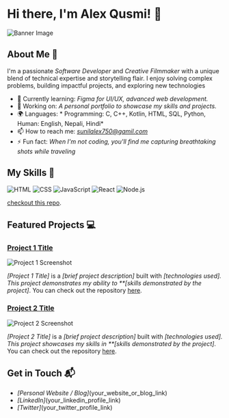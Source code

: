 # Hi there, I'm Alex Qusmi! 👋

![Banner Image](https://i.pinimg.com/originals/02/87/d3/0287d3ba8b3330fca99f69e2001d3168.gif)

## About Me 🚀

I'm a passionate *Software Developer* and *Creative Filmmaker* with a unique blend of technical expertise and storytelling flair. I enjoy solving complex problems, building impactful projects, and exploring new technologies

- 🌱 Currently learning: *Figma for UI/UX, advanced web development.*
- 🔭 Working on: *A personal portfolio to showcase my skills and projects.*
- 🌍 Languages: * Programming: C, C++, Kotlin, HTML, SQL, Python,
                   Human: English, Nepali, Hindi*
- 📫 How to reach me: *sunilalex750@gamil.com*
- ⚡ Fun fact: *When I'm not coding, you'll find me capturing breathtaking shots while traveling*

## My Skills 🧠

![HTML](https://img.shields.io/badge/-HTML-E34F26?style=flat-square&logo=html5&logoColor=white)
![CSS](https://img.shields.io/badge/-CSS-1572B6?style=flat-square&logo=css3&logoColor=white)
![JavaScript](https://img.shields.io/badge/-JavaScript-F7DF1E?style=flat-square&logo=javascript&logoColor=black)
![React](https://img.shields.io/badge/-React-61DAFB?style=flat-square&logo=react&logoColor=black)
![Node.js](https://img.shields.io/badge/-Node.js-339933?style=flat-square&logo=node.js&logoColor=white)

[checkout this repo](https://github.com/alexandresanlim/Badges4-README.md-Profile).

## Featured Projects 💻

### [Project 1 Title](project_1_link)

![Project 1 Screenshot](project_1_screenshot_url)

*[Project 1 Title]* is a *[brief project description]* built with *[technologies used]. This project demonstrates my ability to **[skills demonstrated by the project]*. You can check out the repository [here](project_1_repository_link).

### [Project 2 Title](project_2_link)

![Project 2 Screenshot](project_2_screenshot_url)

*[Project 2 Title]* is a *[brief project description]* built with *[technologies used]. This project showcases my skills in **[skills demonstrated by the project]*. You can check out the repository [here](project_2_repository_link).

## Get in Touch 📬

- *[Personal Website / Blog]*(your_website_or_blog_link)
- *[LinkedIn]*(your_linkedin_profile_link)
- *[Twitter]*(your_twitter_profile_link)
